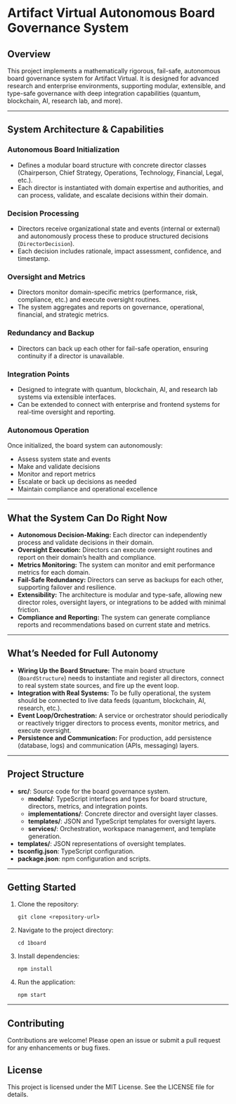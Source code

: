 # Artifact Virtual Autonomous Board Governance System

## Overview

This project implements a mathematically rigorous, fail-safe, autonomous board governance system for Artifact Virtual. It is designed for advanced research and enterprise environments, supporting modular, extensible, and type-safe governance with deep integration capabilities (quantum, blockchain, AI, research lab, and more).

---

## System Architecture & Capabilities

### Autonomous Board Initialization
- Defines a modular board structure with concrete director classes (Chairperson, Chief Strategy, Operations, Technology, Financial, Legal, etc.).
- Each director is instantiated with domain expertise and authorities, and can process, validate, and escalate decisions within their domain.

### Decision Processing
- Directors receive organizational state and events (internal or external) and autonomously process these to produce structured decisions (`DirectorDecision`).
- Each decision includes rationale, impact assessment, confidence, and timestamp.

### Oversight and Metrics
- Directors monitor domain-specific metrics (performance, risk, compliance, etc.) and execute oversight routines.
- The system aggregates and reports on governance, operational, financial, and strategic metrics.

### Redundancy and Backup
- Directors can back up each other for fail-safe operation, ensuring continuity if a director is unavailable.

### Integration Points
- Designed to integrate with quantum, blockchain, AI, and research lab systems via extensible interfaces.
- Can be extended to connect with enterprise and frontend systems for real-time oversight and reporting.

### Autonomous Operation
Once initialized, the board system can autonomously:
- Assess system state and events
- Make and validate decisions
- Monitor and report metrics
- Escalate or back up decisions as needed
- Maintain compliance and operational excellence

---

## What the System Can Do Right Now
- **Autonomous Decision-Making:** Each director can independently process and validate decisions in their domain.
- **Oversight Execution:** Directors can execute oversight routines and report on their domain’s health and compliance.
- **Metrics Monitoring:** The system can monitor and emit performance metrics for each domain.
- **Fail-Safe Redundancy:** Directors can serve as backups for each other, supporting failover and resilience.
- **Extensibility:** The architecture is modular and type-safe, allowing new director roles, oversight layers, or integrations to be added with minimal friction.
- **Compliance and Reporting:** The system can generate compliance reports and recommendations based on current state and metrics.

---

## What’s Needed for Full Autonomy
- **Wiring Up the Board Structure:** The main board structure (`BoardStructure`) needs to instantiate and register all directors, connect to real system state sources, and fire up the event loop.
- **Integration with Real Systems:** To be fully operational, the system should be connected to live data feeds (quantum, blockchain, AI, research, etc.).
- **Event Loop/Orchestration:** A service or orchestrator should periodically or reactively trigger directors to process events, monitor metrics, and execute oversight.
- **Persistence and Communication:** For production, add persistence (database, logs) and communication (APIs, messaging) layers.

---

## Project Structure

- **src/**: Source code for the board governance system.
  - **models/**: TypeScript interfaces and types for board structure, directors, metrics, and integration points.
  - **implementations/**: Concrete director and oversight layer classes.
  - **templates/**: JSON and TypeScript templates for oversight layers.
  - **services/**: Orchestration, workspace management, and template generation.
- **templates/**: JSON representations of oversight templates.
- **tsconfig.json**: TypeScript configuration.
- **package.json**: npm configuration and scripts.

---

## Getting Started

1. Clone the repository:
   ```
   git clone <repository-url>
   ```
2. Navigate to the project directory:
   ```
   cd 1board
   ```
3. Install dependencies:
   ```
   npm install
   ```
4. Run the application:
   ```
   npm start
   ```

---

## Contributing
Contributions are welcome! Please open an issue or submit a pull request for any enhancements or bug fixes.

## License
This project is licensed under the MIT License. See the LICENSE file for details.